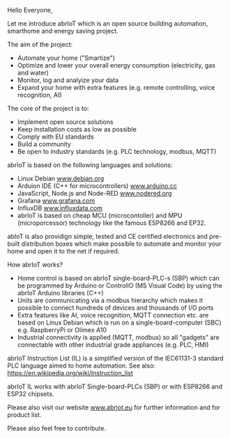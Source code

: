Hello Everyone,

Let me introduce abrIoT which is an open source building automation, smarthome and energy saving project.

The aim of the project:
- Automate your home ("Smartize")
- Optimize and lower your overall energy consumption (electricity, gas and water)
- Monitor, log and analyize your data
- Expand your home with extra features (e.g. remote controlling, voice recognition, AI)

The core of the project is to:
- Implement open source solutions
- Keep installation costs as low as possible
- Comply with EU standards
- Build a community
- Be open to industry standards (e.g. PLC technology, modbus, MQTT)

abrIoT is based on the following languages and solutions:
- Linux Debian www.debian.org
- Arduion IDE (C++ for microcontrollers) www.arduino.cc
- JavaScript, Node.js and Node-RED www.nodered.org
- Grafana www.grafana.com
- InfluxDB www.influxdata.com
- abrIoT is based on cheap MCU (microcontoller) and MPU (microporcessor) technology like the famous ESP8266 and EP32.

abIoT is also providign simple, tested and CE certified electronics and pre-built distribution boxes which make possible to automate and monitor your home and open it to the net if required.

How abrIoT works?
- Home control is based on abrIoT single-board-PLC-s (SBP) which can be programmed by Arduino or ControlIO (MS Visual Code) by using the abrIoT Arduino libraries (C++)
- Units are communicating via a modbus hierarchy which makes it possible to connect hundreds of devices and thousands of I/O ports
- Extra features like AI, voice recognition, MQTT connection etc. are based on Linux Debian which is run on a single-board-computer (SBC) e.g. RaspberryPi or Olimex A10
- Industrial connectivity is applied (MQTT, modbus) so all "gadgets" are connectable with other industrial grade appliances (e.g. PLC, HMI)

abrIoT Instruction List (IL)  is a simplified version of the IEC61131-3 standard PLC language aimed to home automation. See also: https://en.wikipedia.org/wiki/Instruction_list

abrIoT IL works with abrIoT Single-board-PLCs (SBP) or with ESP8266 and ESP32 chipsets.



Please also visit our website www.abriot.eu for further information and for product list.

Please also feel free to contribute.
